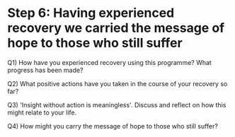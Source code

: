 # Step 6: Having experienced recovery we carried the message of hope to those who still suffer

Q1) How have you experienced recovery using this programme? What progress has been made?

Q2) What positive actions have you taken in the course of your recovery so far?

Q3) 'Insight without action is meaningless'. Discuss and reflect on how this might relate to your life.

Q4) How might you carry the message of hope to those who still suffer?
